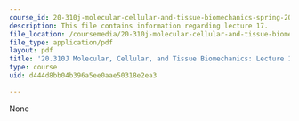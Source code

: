 ```yaml
---
course_id: 20-310j-molecular-cellular-and-tissue-biomechanics-spring-2015
description: This file contains information regarding lecture 17.
file_location: /coursemedia/20-310j-molecular-cellular-and-tissue-biomechanics-spring-2015/d444d8bb04b396a5ee0aae50318e2ea3_MIT20_310JS15_Lecture17.pdf
file_type: application/pdf
layout: pdf
title: '20.310J Molecular, Cellular, and Tissue Biomechanics: Lecture 17'
type: course
uid: d444d8bb04b396a5ee0aae50318e2ea3

---
```

None